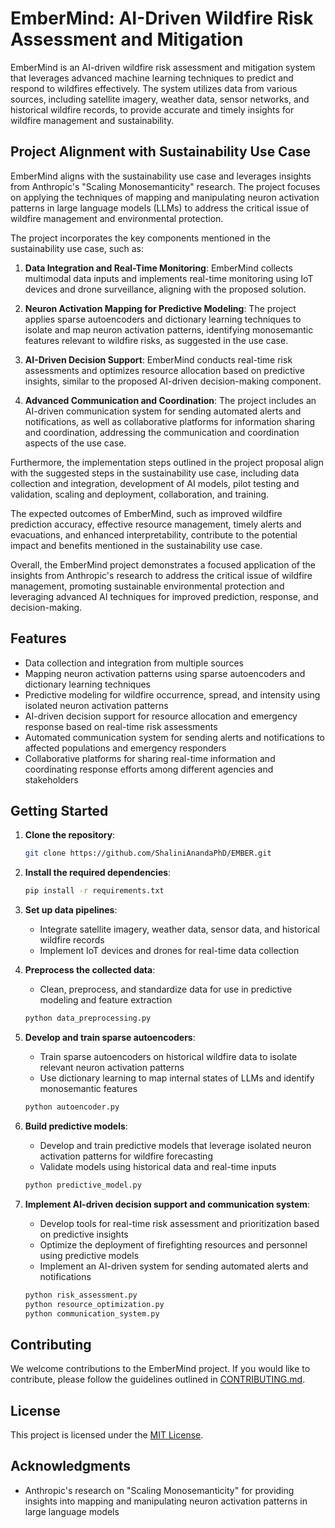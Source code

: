 # EmberMind: AI-Driven Wildfire Risk Assessment and Mitigation

EmberMind is an AI-driven wildfire risk assessment and mitigation system that leverages advanced machine learning techniques to predict and respond to wildfires effectively. The system utilizes data from various sources, including satellite imagery, weather data, sensor networks, and historical wildfire records, to provide accurate and timely insights for wildfire management and sustainability.

## Project Alignment with Sustainability Use Case
EmberMind aligns with the sustainability use case and leverages insights from Anthropic's "Scaling Monosemanticity" research. The project focuses on applying the techniques of mapping and manipulating neuron activation patterns in large language models (LLMs) to address the critical issue of wildfire management and environmental protection.

The project incorporates the key components mentioned in the sustainability use case, such as:

1. **Data Integration and Real-Time Monitoring**: EmberMind collects multimodal data inputs and implements real-time monitoring using IoT devices and drone surveillance, aligning with the proposed solution.

2. **Neuron Activation Mapping for Predictive Modeling**: The project applies sparse autoencoders and dictionary learning techniques to isolate and map neuron activation patterns, identifying monosemantic features relevant to wildfire risks, as suggested in the use case.

3. **AI-Driven Decision Support**: EmberMind conducts real-time risk assessments and optimizes resource allocation based on predictive insights, similar to the proposed AI-driven decision-making component.

4. **Advanced Communication and Coordination**: The project includes an AI-driven communication system for sending automated alerts and notifications, as well as collaborative platforms for information sharing and coordination, addressing the communication and coordination aspects of the use case.

Furthermore, the implementation steps outlined in the project proposal align with the suggested steps in the sustainability use case, including data collection and integration, development of AI models, pilot testing and validation, scaling and deployment, collaboration, and training.

The expected outcomes of EmberMind, such as improved wildfire prediction accuracy, effective resource management, timely alerts and evacuations, and enhanced interpretability, contribute to the potential impact and benefits mentioned in the sustainability use case.

Overall, the EmberMind project demonstrates a focused application of the insights from Anthropic's research to address the critical issue of wildfire management, promoting sustainable environmental protection and leveraging advanced AI techniques for improved prediction, response, and decision-making.

## Features
- Data collection and integration from multiple sources
- Mapping neuron activation patterns using sparse autoencoders and dictionary learning techniques
- Predictive modeling for wildfire occurrence, spread, and intensity using isolated neuron activation patterns
- AI-driven decision support for resource allocation and emergency response based on real-time risk assessments
- Automated communication system for sending alerts and notifications to affected populations and emergency responders
- Collaborative platforms for sharing real-time information and coordinating response efforts among different agencies and stakeholders

## Getting Started
1. **Clone the repository**:
   ```bash
   git clone https://github.com/ShaliniAnandaPhD/EMBER.git
   ```

2. **Install the required dependencies**:
   ```bash
   pip install -r requirements.txt
   ```

3. **Set up data pipelines**:
   - Integrate satellite imagery, weather data, sensor data, and historical wildfire records
   - Implement IoT devices and drones for real-time data collection

4. **Preprocess the collected data**:
   - Clean, preprocess, and standardize data for use in predictive modeling and feature extraction
   ```bash
   python data_preprocessing.py
   ```

5. **Develop and train sparse autoencoders**:
   - Train sparse autoencoders on historical wildfire data to isolate relevant neuron activation patterns
   - Use dictionary learning to map internal states of LLMs and identify monosemantic features
   ```bash
   python autoencoder.py
   ```

6. **Build predictive models**:
   - Develop and train predictive models that leverage isolated neuron activation patterns for wildfire forecasting
   - Validate models using historical data and real-time inputs
   ```bash
   python predictive_model.py
   ```

7. **Implement AI-driven decision support and communication system**:
   - Develop tools for real-time risk assessment and prioritization based on predictive insights
   - Optimize the deployment of firefighting resources and personnel using predictive models
   - Implement an AI-driven system for sending automated alerts and notifications
   ```bash
   python risk_assessment.py
   python resource_optimization.py
   python communication_system.py
   ```

## Contributing
We welcome contributions to the EmberMind project. If you would like to contribute, please follow the guidelines outlined in [CONTRIBUTING.md](link-to-contributing-file).

## License
This project is licensed under the [MIT License](link-to-license-file).

## Acknowledgments
- Anthropic's research on "Scaling Monosemanticity" for providing insights into mapping and manipulating neuron activation patterns in large language models

